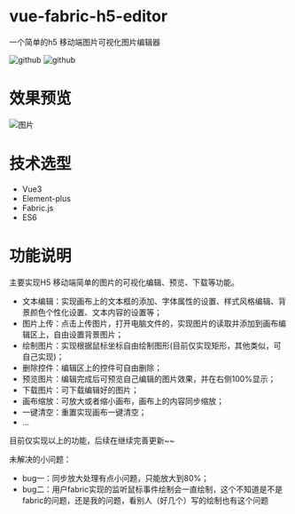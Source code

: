 # vue-fabric-h5-editor
一个简单的h5 移动端图片可视化图片编辑器

![github](https://img.shields.io/badge/Vue-3.0-green.svg)
![github](https://img.shields.io/badge/fabric-4.5.1-green.svg)

# 效果预览
![图片](https://user-images.githubusercontent.com/65069676/127619465-7271e5f1-fa24-49d9-a1c7-73c4dd83ede0.png)

# 技术选型
- Vue3
- Element-plus
- Fabric.js
- ES6

# 功能说明

主要实现H5 移动端简单的图片的可视化编辑、预览、下载等功能。

- 文本编辑：实现画布上的文本框的添加、字体属性的设置、样式风格编辑、背景颜色个性化设置、文本内容的设置等；
- 图片上传：点击上传图片，打开电脑文件的，实现图片的读取并添加到画布编辑区上，自由设置背景图片；
- 绘制图片：实现根据鼠标坐标自由绘制图形(目前仅实现矩形，其他类似，可自己实现)；
- 删除控件：编辑区上的控件可自由删除；
- 预览图片：编辑完成后可预览自己编辑的图片效果，并在右侧100%显示；
- 下载图片：可下载编辑好的图片；
- 画布缩放：可放大或者缩小画布，画布上的内容同步缩放；
- 一键清空：重置实现画布一键清空；
- ...


目前仅实现以上的功能，后续在继续完善更新~~

未解决的小问题：

- bug一：同步放大处理有点小问题，只能放大到80%；
- bug二：用户fabric实现的监听鼠标事件绘制会一直绘制，这个不知道是不是fabric的问题，还是我的问题，看别人（好几个）写的绘制也有这个问题
